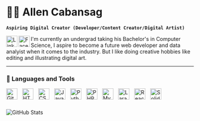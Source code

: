 # 🏄‍♂️ Allen Cabansag

**`Aspiring Digital Creator (Developer/Content Creator/Digital Artist)`**
<!-- LinkedIn -->
[<img align="left" alt="LinkedIn" width="30px" src="https://cdn.jsdelivr.net/gh/devicons/devicon/icons/linkedin/linkedin-original.svg" />](https://www.linkedin.com/in/allen-cabansag-80150a235/)
[<img align="left" alt="Facebook" width="30px" src="https://cdn.jsdelivr.net/gh/devicons/devicon/icons/facebook/facebook-original.svg" />](https://www.facebook.com/profile.php?id=100084598453264)
I'm currently an undergrad taking his Bachelor's in Computer Science, I aspire to become a future web developer and data analyist when it comes to the industry. But I like doing creative hobbies like editing and illustrating digital art.

---

### 🧰 Languages and Tools
<img align="left" alt="Git" width="30px" style="padding-right:10px;" src="https://cdn.jsdelivr.net/gh/devicons/devicon/icons/git/git-original.svg" />
<img align="left" alt="HTML" width="30px" style="padding-right:10px;" src="https://cdn.jsdelivr.net/gh/devicons/devicon/icons/html5/html5-plain.svg" />
<img align="left" alt="CSS" width="30px" style="padding-right:10px;" src="https://cdn.jsdelivr.net/gh/devicons/devicon/icons/css3/css3-plain.svg" />
<img align="left" alt="JavaScript" width="30px" style="padding-right:10px;" src="https://cdn.jsdelivr.net/gh/devicons/devicon/icons/javascript/javascript-plain.svg" />
<img align="left" alt="Python" width="30px" style="padding-right:10px;" src="https://cdn.jsdelivr.net/gh/devicons/devicon/icons/python/python-plain.svg" />
<img align="left" alt="PHP" width="30px" style="padding-right:10px;" src="https://cdn.jsdelivr.net/gh/devicons/devicon/icons/php/php-original.svg" />
<img align="left" alt="MySQL" width="30px" style="padding-right:10px;" src="https://cdn.jsdelivr.net/gh/devicons/devicon/icons/mysql/mysql-original.svg" />
<img align="left" alt="Laravel" width="30px" style="padding-right:10px;" src="https://cdn.jsdelivr.net/gh/devicons/devicon/icons/laravel/laravel-plain.svg" />
<img align="left" alt="React" width="30px" style="padding-right:10px;" src="https://cdn.jsdelivr.net/gh/devicons/devicon/icons/react/react-original.svg" />
<img align="left" alt="Solidity" width="30px" style="padding-right:10px;" src="https://cdn.jsdelivr.net/gh/devicons/devicon/icons/solidity/solidity-original.svg" />
<br />

#


#
![GitHub Stats](https://github-readme-stats.vercel.app/api?username=lentucky&show_icons=true&theme=gruvbox)

<!-- ![GitHub Streak](https://streak-stats.demolab.com?user=ForrestKnight&theme=gruvbox&border_radius=4.5) -->

#
<!--
<details>
 <summary><h3>👨‍💻 Allen's Coding Journey</h3></summary>
   I started my coding journey in highschool as a curious child learning about web development, I continued to hone and learn more skills in other department such as database management in senior highschool, and learning about the blockchain and game development in college, Currently I am taking my Bachelor's in Computer Science to continue to build my portfolio and perfect my developing skills, picking up more languages along the way.
-->
[website]: https://linktr.ee/Lentucky
